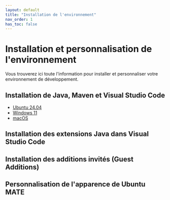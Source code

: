```yaml
---
layout: default
title: "Installation de l'environnement"
nav_order: 1
has_toc: false
---
```


# Installation et personnalisation de l'environnement

Vous trouverez ici toute l'information pour installer et personnaliser votre environnement de développement.

## Installation de Java, Maven et Visual Studio Code
- [Ubuntu 24.04](ubuntu.md)
- [Windows 11](windows.md)
- [macOS](macos.md)


## Installation des extensions Java dans Visual Studio Code

## Installation des additions invités (Guest Additions)

## Personnalisation de l'apparence de Ubuntu MATE
